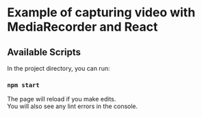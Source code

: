 # Example of capturing video with MediaRecorder and React

## Available Scripts

In the project directory, you can run:

### `npm start`

The page will reload if you make edits.\
You will also see any lint errors in the console.
